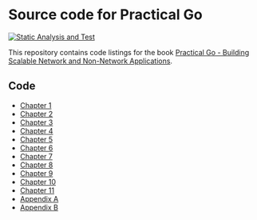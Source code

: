 # Source code for Practical Go

[![Static Analysis and Test](https://github.com/practicalgo/code/actions/workflows/golint_test.yml/badge.svg)](https://github.com/practicalgo/code/actions/workflows/golint_test.yml)

This repository contains code listings for the book [Practical Go -  Building Scalable Network and Non-Network Applications](https://practicalgobook.net/).

## Code

- [Chapter 1](./chap1)
- [Chapter 2](./chap2)
- [Chapter 3](./chap3)
- [Chapter 4](./chap4)
- [Chapter 5](./chap5)
- [Chapter 6](./chap6)
- [Chapter 7](./chap7)
- [Chapter 8](./chap8)
- [Chapter 9](./chap9)
- [Chapter 10](./chap10)
- [Chapter 11](./chap11)
- [Appendix A](./appendix-a)
- [Appendix B](./appendix-b)